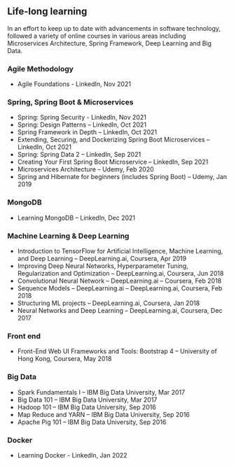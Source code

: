 ## Life-long learning
In an effort to keep up to date with advancements in software technology, followed a variety of online courses in various areas including Microservices Architecture, Spring Framework, Deep Learning and Big Data.

### Agile Methodology
 - Agile Foundations - LinkedIn, Nov 2021

### Spring, Spring Boot & Microservices
- Spring: Spring Security - LinkedIn, Nov 2021
- Spring: Design Patterns – LinkedIn, Oct 2021
- Spring Framework in Depth – LinkedIn, Oct 2021
- Extending, Securing, and Dockerizing Spring Boot Microservices – LinkedIn, Oct 2021
- Spring: Spring Data 2 – LinkedIn, Sep 2021
- Creating Your First Spring Boot Microservice – LinkedIn, Sep 2021
- Microservices Architecture – Udemy, Feb 2020
- Spring and Hibernate for beginners (includes Spring Boot) – Udemy, Jan 2019

### MongoDB
- Learning MongoDB – LinkedIn, Dec 2021

### Machine Learning & Deep Learning
- Introduction to TensorFlow for Artificial Intelligence, Machine Learning, and Deep Learning – DeepLearning.ai, Coursera, Apr 2019
- Improving Deep Neural Networks, Hyperparameter Tuning, Regularization and Optimization – DeepLearning.ai, Coursera, Jun 2018
- Convolutional Neural Network – DeepLearning.ai – Coursera, Feb 2018
- Sequence Models – DeepLearning.ai – DeepLearning.ai, Coursera, Feb 2018
- Structuring ML projects – DeepLearning.ai, Coursera, Jan 2018
- Neural Networks and Deep Learning – DeepLearning.ai, Coursera, Dec 2017

### Front end
- Front-End Web UI Frameworks and Tools: Bootstrap 4 – University of Hong Kong, Coursera, May 2018

### Big Data
- Spark Fundamentals I – IBM Big Data University, Mar 2017
- Big Data 101 – IBM Big Data University, Mar 2017
- Hadoop 101 – IBM Big Data University, Sep 2016
- Map Reduce and YARN – IBM Big Data University, Sep 2016
- Apache Pig 101 – IBM Big Data University, Sep 2016

### Docker
 - Learning Docker - LinkedIn, Jan 2022
